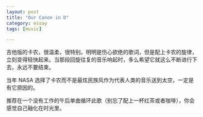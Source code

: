```yaml
---
layout: post
title: "Our Canon in D"
category: essay
tags: [music]

---
```



吉他版的卡农，很温柔，很特别。明明是伤心欲绝的歌词，但是配上卡农的旋律，立刻变得轻快起来。当那段回旋往复的音乐响起时，多么希望它就这么不断进行下去，永远不要结束。


当年 NASA 选择了卡农而不是最炫民族风作为代表人类的音乐送到太空，一定是有它原因的。


推荐在一个没有工作的午后单曲循环此歌（别忘了配上一杯红茶或者咖啡），你会感觉自己融化在时光里。
